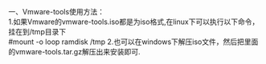 一、Vmware-tools使用方法：   
1.如果Vmware的vmware-tools.iso都是为iso格式,在linux下可以执行以下命令，挂在到/tmp目录下   
#mount -o loop ramdisk /tmp
2.也可以在windows下解压iso文件，然后把里面的vmware-tools.tar.gz解压出来安装即可.  

